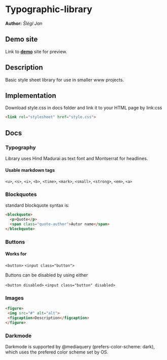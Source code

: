 # Typographic-library
**Author:** *Šlégl Jan*
## Demo site
Link to **[demo](https://pslib-cz.github.io/2021l4web-typographic-library-SleglJan/)** site for preview.
## Description
Basic style sheet library for use in smaller www projects.
## Implementation
Download style.css in docs folder and link it to your HTML page by link:css
```html
<link rel="stylesheet" href="style.css">
```
## Docs
### Typography
Library uses Hind Madurai as text font and Montserrat for headlines. 
#### Usable markdown tags
`<u>`, `<s>`, `<i>`, `<b>`, `<time>`, `<mark>`, `<small>`, `<strong>`, `<em>`, `<a>`
### Blockquotes

standard blockquote syntax is:

```html
<blockquote>
  <p>Quote</p>
  <span class="quote-author">Autor name</span>
</blockquote>
```

### Buttons

#### Works for

`<button>`
`<input class="button">`

Buttons can be disabled by using either 

`<button disabled>`
`<input class="button" disabled>`

### Images
```html
<figure>
 <img src="#" alt="alt">
 <figcaption>Description</figcaption>
</figure>
```
### Darkmode
Darkmode is supported by @mediaquery (prefers-color-scheme: dark), which uses the prefered color scheme set by OS. 
